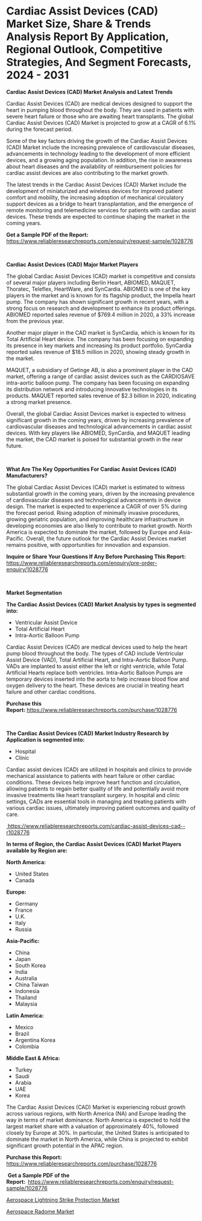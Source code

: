 <p><h1>Cardiac Assist Devices (CAD) Market Size, Share & Trends Analysis Report By Application, Regional Outlook, Competitive Strategies, And Segment Forecasts, 2024 - 2031</h1></p><p><strong>Cardiac Assist Devices (CAD) Market Analysis and Latest Trends</strong></p>
<p><p>Cardiac Assist Devices (CAD) are medical devices designed to support the heart in pumping blood throughout the body. They are used in patients with severe heart failure or those who are awaiting heart transplants. The global Cardiac Assist Devices (CAD) Market is projected to grow at a CAGR of 6.1% during the forecast period. </p><p>Some of the key factors driving the growth of the Cardiac Assist Devices (CAD) Market include the increasing prevalence of cardiovascular diseases, advancements in technology leading to the development of more efficient devices, and a growing aging population. In addition, the rise in awareness about heart diseases and the availability of reimbursement policies for cardiac assist devices are also contributing to the market growth.</p><p>The latest trends in the Cardiac Assist Devices (CAD) Market include the development of miniaturized and wireless devices for improved patient comfort and mobility, the increasing adoption of mechanical circulatory support devices as a bridge to heart transplantation, and the emergence of remote monitoring and telemedicine services for patients with cardiac assist devices. These trends are expected to continue shaping the market in the coming years.</p></p>
<p><strong>Get a Sample PDF of the Report:&nbsp;</strong> <a href="https://www.reliableresearchreports.com/enquiry/request-sample/1028776">https://www.reliableresearchreports.com/enquiry/request-sample/1028776</a></p>
<p>&nbsp;</p>
<p><strong>Cardiac Assist Devices (CAD) Major Market Players</strong></p>
<p><p>The global Cardiac Assist Devices (CAD) market is competitive and consists of several major players including Berlin Heart, ABIOMED, MAQUET, Thoratec, Teleflex, HeartWare, and SynCardia. ABIOMED is one of the key players in the market and is known for its flagship product, the Impella heart pump. The company has shown significant growth in recent years, with a strong focus on research and development to enhance its product offerings. ABIOMED reported sales revenue of $769.4 million in 2020, a 33% increase from the previous year.</p><p>Another major player in the CAD market is SynCardia, which is known for its Total Artificial Heart device. The company has been focusing on expanding its presence in key markets and increasing its product portfolio. SynCardia reported sales revenue of $18.5 million in 2020, showing steady growth in the market.</p><p>MAQUET, a subsidiary of Getinge AB, is also a prominent player in the CAD market, offering a range of cardiac assist devices such as the CARDIOSAVE intra-aortic balloon pump. The company has been focusing on expanding its distribution network and introducing innovative technologies in its products. MAQUET reported sales revenue of $2.3 billion in 2020, indicating a strong market presence.</p><p>Overall, the global Cardiac Assist Devices market is expected to witness significant growth in the coming years, driven by increasing prevalence of cardiovascular diseases and technological advancements in cardiac assist devices. With key players like ABIOMED, SynCardia, and MAQUET leading the market, the CAD market is poised for substantial growth in the near future.</p></p>
<p>&nbsp;</p>
<p><strong>What Are The Key Opportunities For Cardiac Assist Devices (CAD) Manufacturers?</strong></p>
<p><p>The global Cardiac Assist Devices (CAD) market is estimated to witness substantial growth in the coming years, driven by the increasing prevalence of cardiovascular diseases and technological advancements in device design. The market is expected to experience a CAGR of over 5% during the forecast period. Rising adoption of minimally invasive procedures, growing geriatric population, and improving healthcare infrastructure in developing economies are also likely to contribute to market growth. North America is expected to dominate the market, followed by Europe and Asia-Pacific. Overall, the future outlook for the Cardiac Assist Devices market remains positive, with opportunities for innovation and expansion.</p></p>
<p><strong>Inquire or Share Your Questions If Any Before Purchasing This Report:</strong> <a href="https://www.reliableresearchreports.com/enquiry/pre-order-enquiry/1028776">https://www.reliableresearchreports.com/enquiry/pre-order-enquiry/1028776</a></p>
<p>&nbsp;</p>
<p><strong>Market Segmentation</strong></p>
<p><strong>The Cardiac Assist Devices (CAD) Market Analysis by types is segmented into:</strong></p>
<p><ul><li>Ventricular Assist Device</li><li>Total Artificial Heart</li><li>Intra-Aortic Balloon Pump</li></ul></p>
<p><p>Cardiac Assist Devices (CAD) are medical devices used to help the heart pump blood throughout the body. The types of CAD include Ventricular Assist Device (VAD), Total Artificial Heart, and Intra-Aortic Balloon Pump. VADs are implanted to assist either the left or right ventricle, while Total Artificial Hearts replace both ventricles. Intra-Aortic Balloon Pumps are temporary devices inserted into the aorta to help increase blood flow and oxygen delivery to the heart. These devices are crucial in treating heart failure and other cardiac conditions.</p></p>
<p><strong>Purchase this Report:&nbsp;</strong><a href="https://www.reliableresearchreports.com/purchase/1028776">https://www.reliableresearchreports.com/purchase/1028776</a></p>
<p>&nbsp;</p>
<p><strong>The Cardiac Assist Devices (CAD) Market Industry Research by Application is segmented into:</strong></p>
<p><ul><li>Hospital</li><li>Clinic</li></ul></p>
<p><p>Cardiac assist devices (CAD) are utilized in hospitals and clinics to provide mechanical assistance to patients with heart failure or other cardiac conditions. These devices help improve heart function and circulation, allowing patients to regain better quality of life and potentially avoid more invasive treatments like heart transplant surgery. In hospital and clinic settings, CADs are essential tools in managing and treating patients with various cardiac issues, ultimately improving patient outcomes and quality of care.</p></p>
<p><a href="https://www.reliableresearchreports.com/cardiac-assist-devices-cad--r1028776">&nbsp;https://www.reliableresearchreports.com/cardiac-assist-devices-cad--r1028776</a></p>
<p><strong>In terms of Region, the Cardiac Assist Devices (CAD) Market Players available by Region are:</strong></p>
<p>
    <p> <strong> North America: </strong>
        <ul>
            <li>United States</li>
            <li>Canada</li>
        </ul>
        </p> 
    <p> <strong> Europe: </strong>
        <ul>
            <li>Germany</li>
            <li>France</li>
            <li>U.K.</li>
            <li>Italy</li>
            <li>Russia</li>
        </ul>
        </p> 
    <p> <strong> Asia-Pacific: </strong>
        <ul>
            <li>China</li>
            <li>Japan</li>
            <li>South Korea</li>
            <li>India</li>
            <li>Australia</li>
            <li>China Taiwan</li>
            <li>Indonesia</li>
            <li>Thailand</li>
            <li>Malaysia</li>
        </ul>
        </p> 
    <p> <strong> Latin America: </strong>
        <ul>
            <li>Mexico</li>
            <li>Brazil</li>
            <li>Argentina Korea</li>
            <li>Colombia</li>
        </ul>
        </p> 
    <p> <strong> Middle East & Africa: </strong>
        <ul>
            <li>Turkey</li>
            <li>Saudi</li>
            <li>Arabia</li>
            <li>UAE</li>
            <li>Korea</li>
        </ul>
    </p>
    </p>
<p><p>The Cardiac Assist Devices (CAD) Market is experiencing robust growth across various regions, with North America (NA) and Europe leading the way in terms of market dominance. North America is expected to hold the largest market share with a valuation of approximately 40%, followed closely by Europe at 30%. In particular, the United States is anticipated to dominate the market in North America, while China is projected to exhibit significant growth potential in the APAC region.</p></p>
<p><strong>Purchase this Report: </strong><a href="https://www.reliableresearchreports.com/purchase/1028776">https://www.reliableresearchreports.com/purchase/1028776</a></p>
<p>&nbsp;<strong>Get a Sample PDF of the Report:&nbsp;&nbsp;</strong><a href="https://www.reliableresearchreports.com/enquiry/request-sample/1028776">https://www.reliableresearchreports.com/enquiry/request-sample/1028776</a></p>
<p><strong></strong></p>
<p><p><a href="https://github.com/alanPerkins1921/Market-Research-Report-List-1/blob/main/aerospace-lightning-strike-protection-market.md">Aerospace Lightning Strike Protection Market</a></p><p><a href="https://github.com/mandarincruisesvn/Market-Research-Report-List-1/blob/main/aerospace-radome-market.md">Aerospace Radome Market</a></p></p>